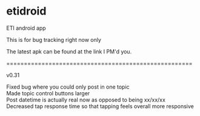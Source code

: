 etidroid
========

ETI android app

This is for bug tracking right now only

The latest apk can be found at the link I PM'd you.


<p>=====================================================</p>
v0.31

Fixed bug where you could only post in one topic<br/>
Made topic control buttons larger<br/>
Post datetime is actually real now as opposed to being xx/xx/xx<br/>
Decreased tap response time so that tapping feels overall more responsive


